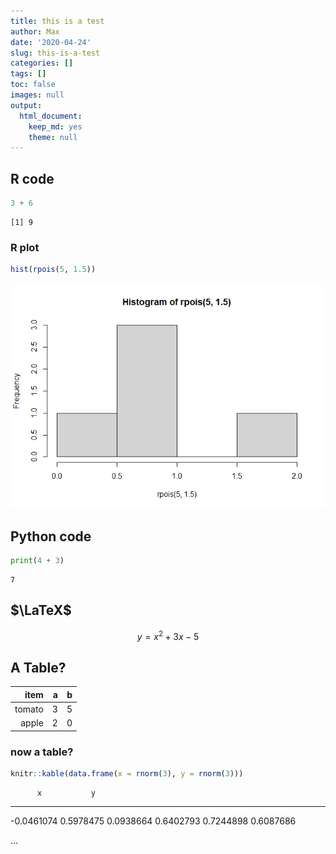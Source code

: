 ```yaml
---
title: this is a test
author: Max
date: '2020-04-24'
slug: this-is-a-test
categories: []
tags: []
toc: false
images: null
output: 
  html_document: 
    keep_md: yes
    theme: null
---
```




## R code


```r
3 + 6
```

```
[1] 9
```
### R plot


```r
hist(rpois(5, 1.5))
```

![](hist-pois-1.png)<!-- -->
## Python code


```python
print(4 + 3)
```

```
7
```

## $\LaTeX$

$$y = x^2 + 3x - 5$$

## A Table?

|item   | a | b |
|------:|--:|--:|
|tomato | 3 | 5 |
|apple  | 2 | 0 |


### now a table?


```r
knitr::kable(data.frame(x = rnorm(3), y = rnorm(3)))
```

          x           y
-----------  ----------
 -0.0461074   0.5978475
  0.0938664   0.6402793
  0.7244898   0.6087686

...
